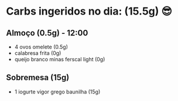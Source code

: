 # Carbs ingeridos no dia: (15.5g) 😎

## Almoço (0.5g) - 12:00

- 4 ovos omelete (0.5g)
- calabresa frita (0g)
- queijo branco minas ferscal light (0g)

## Sobremesa (15g)

- 1 iogurte vigor grego baunilha (15g)